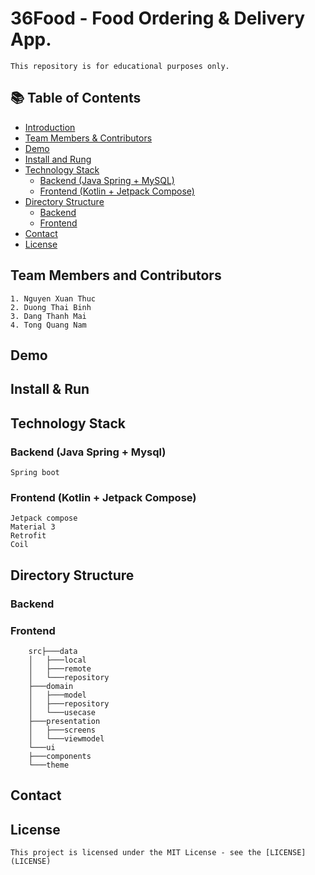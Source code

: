 # 36Food - Food Ordering & Delivery App.
```
This repository is for educational purposes only.
```
## 📚 Table of Contents
- [Introduction](#36food---food-ordering--delivery-app)
- [Team Members & Contributors](#team-members-and-contributors)
- [Demo](#demo)
- [Install and Rung](#install--Run)
- [Technology Stack](#technology-stack)
  - [Backend (Java Spring + MySQL)](#backend-java-spring--mysql)
  - [Frontend (Kotlin + Jetpack Compose)](#frontend-kotlin--jetpack-compose)
- [Directory Structure](#directory-structure)
  - [Backend](#backend)
  - [Frontend](#frontend)
- [Contact](#contact)
- [License](#license)

## Team Members and Contributors

```
1. Nguyen Xuan Thuc
2. Duong Thai Binh
3. Dang Thanh Mai
4. Tong Quang Nam
```
## Demo 

## Install & Run

## Technology Stack

### Backend (Java Spring + Mysql)

```
Spring boot 
```

### Frontend (Kotlin + Jetpack Compose)

```
Jetpack compose
Material 3
Retrofit
Coil
```


## Directory Structure

### Backend

### Frontend 

```
    src├───data
    │   ├───local
    │   ├───remote
    │   └───repository
    ├───domain
    │   ├───model
    │   ├───repository
    │   └───usecase
    ├───presentation
    │   ├───screens
    │   └───viewmodel
    └───ui
    ├───components
    └───theme
```
## Contact 



## License

```
This project is licensed under the MIT License - see the [LICENSE](LICENSE)
```

